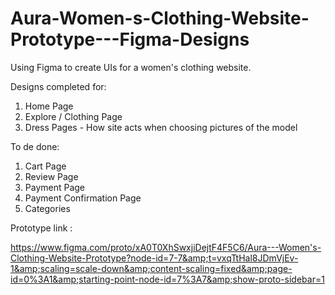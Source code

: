 # Aura-Women-s-Clothing-Website-Prototype---Figma-Designs
Using Figma to create UIs for a women's clothing website. 

Designs completed for:
1. Home Page
2. Explore / Clothing Page
3. Dress Pages - How site acts when choosing pictures of the model

To de done:
1. Cart Page
2. Review Page
3. Payment Page
4. Payment Confirmation Page
5. Categories

Prototype link : 

https://www.figma.com/proto/xA0T0XhSwxjiDejtF4F5C6/Aura---Women's-Clothing-Website-Prototype?node-id=7-7&amp;t=vxqTtHal8JDmVjEv-1&amp;scaling=scale-down&amp;content-scaling=fixed&amp;page-id=0%3A1&amp;starting-point-node-id=7%3A7&amp;show-proto-sidebar=1

